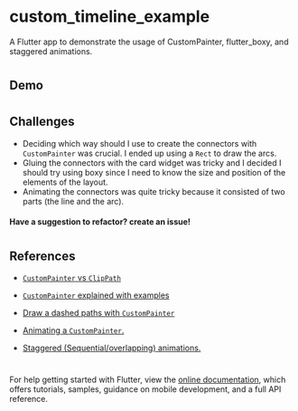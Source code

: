 # custom_timeline_example

A Flutter app to demonstrate the usage of CustomPainter, flutter_boxy, and staggered animations.
#
## Demo

#
## Challenges

- Deciding which way should I use to create the connectors with `CustomPainter` was crucial. I ended up using a `Rect` to draw the arcs.
- Gluing the connectors with the card widget was tricky and I decided I should try using boxy since I need to know the size and position of the elements of the layout.
- Animating the connectors was quite tricky because it consisted of two parts (the line and the arc).

#### Have a suggestion to refactor? create an issue!

#
## References

- [`CustomPainter` vs `ClipPath`](http://blog.geveo.com/Flutter-Custom-Paint-and-Clip-Path-for-highly-customized-UI-design) 

- [`CustomPainter` explained with examples](https://morioh.com/p/40f3c0ad1f33) 

- [Draw a dashed paths with `CustomPainter`](https://stackoverflow.com/a/71099304/9297478)

- [Animating a `CustomPainter`.](https://codewithandrea.com/articles/flutter-drawing-with-custom-painter/)

- [Staggered (Sequential/overlapping) animations.](https://docs.flutter.dev/development/ui/animations/staggered-animations)


#
For help getting started with Flutter, view the
[online documentation](https://flutter.dev/docs), which offers tutorials,
samples, guidance on mobile development, and a full API reference.
